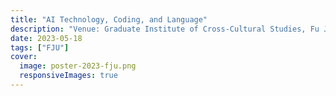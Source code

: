 ```yaml
---
title: "AI Technology, Coding, and Language"
description: "Venue: Graduate Institute of Cross-Cultural Studies, Fu Jen Catholic University"
date: 2023-05-18
tags: ["FJU"]
cover:
  image: poster-2023-fju.png
  responsiveImages: true
---
```

